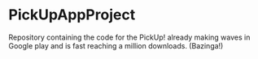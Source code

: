 PickUpAppProject
================

Repository containing the code for the PickUp! already making waves in Google play and is fast reaching a million downloads. (Bazinga!)
